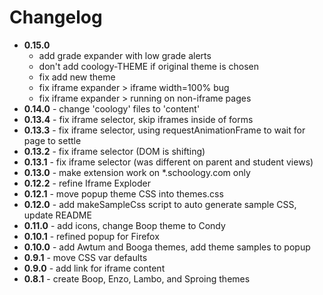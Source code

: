 # Changelog

* **0.15.0**
  * add grade expander with low grade alerts
  * don't add coology-THEME if original theme is chosen
  * fix add new theme
  * fix iframe expander > iframe width=100% bug
  * fix iframe expander > running on non-iframe pages
* **0.14.0** - change 'coology' files to 'content'
* **0.13.4** - fix iframe selector, skip iframes inside of forms
* **0.13.3** - fix iframe selector, using requestAnimationFrame to wait for page to settle
* **0.13.2** - fix iframe selector (DOM is shifting)
* **0.13.1** - fix iframe selector (was different on parent and student views)
* **0.13.0** - make extension work on *.schoology.com only
* **0.12.2** - refine Iframe Exploder
* **0.12.1** - move popup theme CSS into themes.css
* **0.12.0** - add makeSampleCss script to auto generate sample CSS, update README
* **0.11.0** - add icons, change Boop theme to Condy
* **0.10.1** - refined popup for Firefox
* **0.10.0** - add Awtum and Booga themes, add theme samples to popup
* **0.9.1** - move CSS var defaults
* **0.9.0** - add link for iframe content
* **0.8.1** - create Boop, Enzo, Lambo, and Sproing themes
